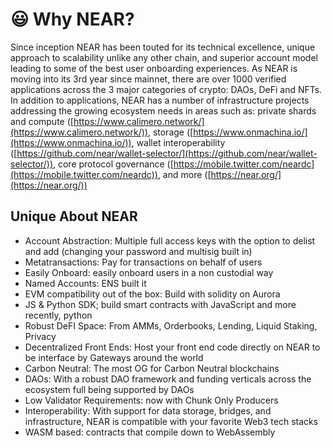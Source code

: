 # 😃 Why NEAR?

Since inception NEAR has been touted for its technical excellence, unique approach to scalability unlike any other chain, and superior account model leading to some of the best user onboarding experiences. As NEAR is moving into its 3rd year since mainnet, there are over 1000 verified applications across the 3 major categories of crypto: DAOs, DeFi and NFTs. In addition to applications, NEAR has a number of infrastructure projects addressing the growing ecosystem needs in areas such as: private shards and compute ([https://www.calimero.network/](https://www.calimero.network/)), storage ([https://www.onmachina.io/](https://www.onmachina.io/)), wallet interoperability ([https://github.com/near/wallet-selector/](https://github.com/near/wallet-selector/)), core protocol governance ([https://mobile.twitter.com/neardc](https://mobile.twitter.com/neardc)), and more ([https://near.org/](https://near.org/))



## Unique About NEAR

* Account Abstraction: Multiple full access keys with the option to delist and add (changing your password and multisig built in)
* Metatransactions: Pay for transactions on behalf of users
* Easily Onboard: easily onboard users in a non custodial way
* Named Accounts: ENS built it
* EVM compatibility out of the box: Build with solidity on Aurora
* JS & Python SDK; build smart contracts with JavaScript and more recently, python
* Robust DeFI Space: From AMMs, Orderbooks, Lending, Liquid Staking, Privacy
* Decentralized Front Ends: Host your front end code directly on NEAR to be interface by Gateways around the world
* Carbon Neutral: The most OG for Carbon Neutral blockchains
* DAOs: With a robust DAO framework and funding verticals across the ecosystem full being supported by DAOs
* Low Validator Requirements: now with Chunk Only Producers
* Interoperability: With support for data storage, bridges, and infrastructure, NEAR is compatible with your favorite Web3 tech stacks
* WASM based: contracts that compile down to WebAssembly
